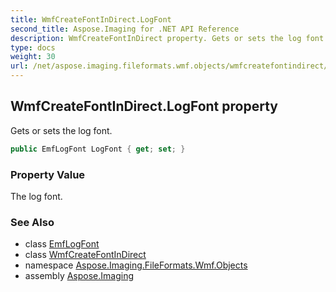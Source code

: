 ```yaml
---
title: WmfCreateFontInDirect.LogFont
second_title: Aspose.Imaging for .NET API Reference
description: WmfCreateFontInDirect property. Gets or sets the log font
type: docs
weight: 30
url: /net/aspose.imaging.fileformats.wmf.objects/wmfcreatefontindirect/logfont/
---
```

## WmfCreateFontInDirect.LogFont property

Gets or sets the log font.

```csharp
public EmfLogFont LogFont { get; set; }
```

### Property Value

The log font.

### See Also

* class [EmfLogFont](../../../aspose.imaging.fileformats.emf.emf.objects/emflogfont/)
* class [WmfCreateFontInDirect](../)
* namespace [Aspose.Imaging.FileFormats.Wmf.Objects](../../wmfcreatefontindirect/)
* assembly [Aspose.Imaging](../../../)



